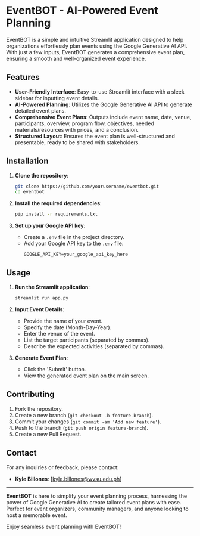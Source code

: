 # EventBOT - AI-Powered Event Planning

EventBOT is a simple and intuitive Streamlit application designed to help organizations effortlessly plan events using the Google Generative AI API. With just a few inputs, EventBOT generates a comprehensive event plan, ensuring a smooth and well-organized event experience.

## Features

- **User-Friendly Interface**: Easy-to-use Streamlit interface with a sleek sidebar for inputting event details.
- **AI-Powered Planning**: Utilizes the Google Generative AI API to generate detailed event plans.
- **Comprehensive Event Plans**: Outputs include event name, date, venue, participants, overview, program flow, objectives, needed materials/resources with prices, and a conclusion.
- **Structured Layout**: Ensures the event plan is well-structured and presentable, ready to be shared with stakeholders.

## Installation

1. **Clone the repository**:
    ```bash
    git clone https://github.com/yourusername/eventbot.git
    cd eventbot
    ```

2. **Install the required dependencies**:
    ```bash
    pip install -r requirements.txt
    ```

3. **Set up your Google API key**:
    - Create a `.env` file in the project directory.
    - Add your Google API key to the `.env` file:
        ```
        GOOGLE_API_KEY=your_google_api_key_here
        ```

## Usage

1. **Run the Streamlit application**:
    ```bash
    streamlit run app.py
    ```

2. **Input Event Details**:
    - Provide the name of your event.
    - Specify the date (Month-Day-Year).
    - Enter the venue of the event.
    - List the target participants (separated by commas).
    - Describe the expected activities (separated by commas).

3. **Generate Event Plan**:
    - Click the 'Submit' button.
    - View the generated event plan on the main screen.

## Contributing

1. Fork the repository.
2. Create a new branch (`git checkout -b feature-branch`).
3. Commit your changes (`git commit -am 'Add new feature'`).
4. Push to the branch (`git push origin feature-branch`).
5. Create a new Pull Request.

## Contact

For any inquiries or feedback, please contact:
- **Kyle Billones**: [kyle.billones@wvsu.edu.ph]

---

**EventBOT** is here to simplify your event planning process, harnessing the power of Google Generative AI to create tailored event plans with ease. Perfect for event organizers, community managers, and anyone looking to host a memorable event.

Enjoy seamless event planning with EventBOT!
